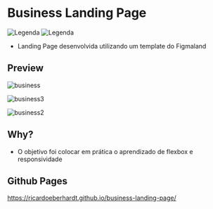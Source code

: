 # Business Landing Page

![Legenda](https://img.shields.io/badge/Ricardo%20Eberhardt-Business%20Landing%20Page-orange) ![Legenda](https://img.shields.io/badge/license-MIT-blue) 


* Landing Page desenvolvida utilizando um template do Figmaland

## Preview

![business](https://user-images.githubusercontent.com/80535685/130248290-56ced8c3-4f34-4fd9-ab59-c213c8706829.png)

![business3](https://user-images.githubusercontent.com/80535685/130248766-d4c625fe-9b56-499c-8317-eceff719d9c9.png)

![business2](https://user-images.githubusercontent.com/80535685/130248355-6a5099c6-8cbf-452e-92ba-99ea71c697d6.png)


## Why?

* O objetivo foi colocar em prática o aprendizado de flexbox e responsividade

## Github Pages

https://ricardoeberhardt.github.io/business-landing-page/
